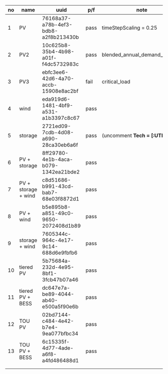 | no | name                | uuid                                 | p/f  | note                            |
|----|---------------------|--------------------------------------|------|---------------------------------|
| 1  | PV                  | 76168a37-a78b-4ef3-bdb8-a2f8b213430b | pass | timeStepScaling = 0.25          |
| 2  | PV2                 | 10c625b8-35b4-4b98-a01f-f4dc5732983c | pass | blended_annual_demand_charges   |
| 3  | PV3                 | ebfc3ee6-42d6-4a70-accb-15908e8ac2bf | fail | critical_load                   |
| 4  | wind                | eda919d6-1481-4bf9-a531-a1b3397c8c67 | pass |                                 |
| 5  | storage             | 2721ed09-7cdb-4d08-a690-28ca30eb6a6f | pass | (uncomment **Tech = [:UTIL1]**) |
| 6  | PV + storage        | 8ff29780-4e1b-4aca-b079-1342ea21bde2 | pass |                                 |
| 7  | PV + storage + wind | c8d51686-b991-43cd-bab7-68e03f8872d1 | pass |                                 |
| 8  | PV + wind           | b5e895b8-a851-49c0-9650-2072408d1b89 | pass |                                 |
| 9  | storage + wind      | 7605344c-964c-4e17-9c14-688d6e9fbfb6 | pass |                                 |
| 10 | tiered PV           | 5b75684a-232d-4e95-8bf1-3fcb47b07a46 | pass |                                 |
| 11 | tiered PV + BESS    | dc647e7a-be89-4044-ab40-e500a5f90e6b | pass |                                 |
| 12 | TOU PV              | 02bd7144-c484-4e42-b7e4-9ea077bfbc34 | pass |                                 |
| 13 | TOU PV + BESS       | 6c15335f-4d77-4ade-a6f8-a4fd486488d1 | pass |                                 |
|    |                     |                                      |      |                                 |
|    |                     |                                      |      |                                 |
